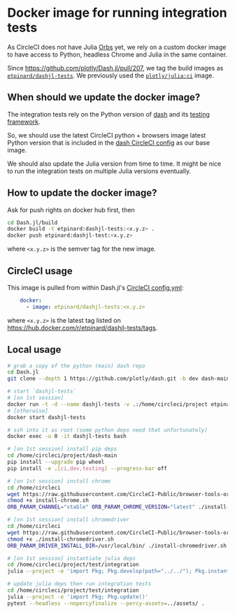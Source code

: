 # Docker image for running integration tests

As CircleCI does not have Julia [Orbs](https://circleci.com/orbs/) yet, we rely
on a custom docker image to have access to Python, headless Chrome and Julia
in the same container.

Since <https://github.com/plotly/Dash.jl/pull/207>, we tag the build images
as [`etpinard/dashjl-tests`](https://hub.docker.com/r/etpinard/dashjl-tests). We
previously used the [`plotly/julia:ci`](https://hub.docker.com/r/plotly/julia/tags) image.

## When should we update the docker image?

The integration tests rely on the Python version of [dash](https://github.com/plotly/dash)
and its [testing framework](https://github.com/plotly/dash/tree/dev/dash/testing).

So, we should use the latest CircleCI python + browsers image latest Python version
that is included in the [dash CircleCI config](https://github.com/plotly/dash/blob/dev/.circleci/config.yml)
as our base image.

We should also update the Julia version from time to time. It might be nice to
run the integration tests on multiple Julia versions eventually.

## How to update the docker image?

Ask for push rights on docker hub first, then

```sh
cd Dash.jl/build
docker build -t etpinard:dashjl-tests:<x.y.z> .
docker push etpinard:dashjl-test:<x.y.z>
```

where `<x.y.z>` is the semver tag for the new image.

## CircleCI usage

This image is pulled from within Dash.jl's [CircleCI config.yml](../.circleci/config.yml):

```yaml
    docker:
      - image: etpinard/dashjl-tests:<x.y.z>
```

where `<x.y.z>` is the latest tag listed on <https://hub.docker.com/r/etpinard/dashjl-tests/tags>.

## Local usage

```sh
# grab a copy of the python (main) dash repo
cd Dash.jl
git clone --depth 1 https://github.com/plotly/dash.git -b dev dash-main

# start `dashjl-tests`
# [on 1st session]
docker run -t -d --name dashjl-tests -v .:/home/circleci/project etpinard/dashjl-tests:<x.y.z>
# [otherwise]
docker start dashjl-tests

# ssh into it as root (some python deps need that unfortunately)
docker exec -u 0 -it dashjl-tests bash

# [on 1st session] install pip deps
cd /home/circleci/project/dash-main
pip install --upgrade pip wheel
pip install -e .[ci,dev,testing] --progress-bar off

# [on 1st session] install chrome
cd /home/circleci
wget https://raw.githubusercontent.com/CircleCI-Public/browser-tools-orb/main/src/scripts/install-chrome.sh
chmod +x install-chrome.sh
ORB_PARAM_CHANNEL="stable" ORB_PARAM_CHROME_VERSION="latest" ./install-chrome.sh

# [on 1st session] install chromedriver
cd /home/circleci
wget https://raw.githubusercontent.com/CircleCI-Public/browser-tools-orb/main/src/scripts/install-chromedriver.sh
chmod +x ./install-chromedriver.sh
ORB_PARAM_DRIVER_INSTALL_DIR=/usr/local/bin/ ./install-chromedriver.sh

# [on 1st session] instantiate julia deps
cd /home/circleci/project/test/integration
julia --project -e 'import Pkg; Pkg.develop(path="../../"); Pkg.instantiate()'

# update julia deps then run integration tests
cd /home/circleci/project/test/integration
julia --project -e 'import Pkg; Pkg.update()'
pytest --headless --nopercyfinalize --percy-assets=../assets/ .
```
